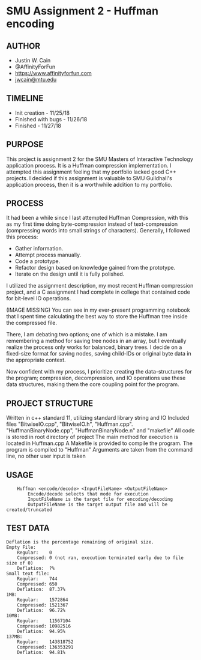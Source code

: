 # SMU Assignment 2 - Huffman encoding
## AUTHOR
- Justin W. Cain 
- @AffinityForFun
- https://www.affinityforfun.com
- jwcain@mtu.edu

## TIMELINE
- Init creation 		- 11/25/18
- Finished with bugs 	- 11/26/18
- Finished		- 11/27/18

## PURPOSE
This project is assignment 2 for the SMU Masters of Interactive Technology application process. It is a Huffman compression implementation. I attempted this assignment feeling that my portfolio lacked good C++ projects. I decided if this assignment is valuable to SMU Guildhall's application process, then it is a worthwhile addition to my portfolio.
	
## PROCESS
It had been a while since I last attempted Huffman Compression, with this as my first time doing byte-compression instead of text-compression (compressing words into small strings of characters). Generally, I followed this process:

- Gather information.
- Attempt process manually.
- Code a prototype.
- Refactor design based on knowledge gained from the prototype.
- Iterate on the design until it is fully polished.

I utilized the assignment description, my most recent Huffman compression project, and a C assignment I had complete in college that contained code for bit-level IO operations.

(IMAGE MISSING)
You can see in my ever-present programming notebook that I spent time calculating the best way to store the Huffman tree inside the compressed file.

There, I am debating two options; one of which is a mistake. I am remembering a method for saving tree nodes in an array, but I eventually realize the process only works for balanced, binary trees. I decide on a fixed-size format for saving nodes, saving child-IDs or original byte data in the appropriate context.

Now confident with my process, I prioritize creating the data-structures for the program; compression, decompression, and IO operations use these data structures, making them the core coupling point for the program.

## PROJECT STRUCTURE
Written in c++ standard 11, utilizing standard library string and IO
Included files "BitwiseIO.cpp", "BitwiseIO.h", "Huffman.cpp". "HuffmanBinaryNode.cpp", 
"HuffmanBinaryNode.n" and "makefile"
All code is stored in root directory of project
The main method for execution is located in Huffman.cpp
A Makefile is provided to compile the program.
The program is compiled to "Huffman"
Arguments are taken from the command line, no other user input is taken

## USAGE
```
	Huffman <encode/decode> <InputFileName> <OutputFileName>
		Encode/decode selects that mode for execution
		InputFileName is the target file for encoding/decoding
		OutputFileName is the target output file and will be created/truncated
```

## TEST DATA
	Deflation is the percentage remaining of original size.
	Empty File:
		Regular:	0
		Compressed:	0 (not ran, execution terminated early due to file size of 0)
		Deflation:	?%
	Small text file:
		Regular:	744
		Compressed:	650
		Deflation:	87.37%
	1MB:
		Regular:	1572864
		Compressed:	1521367
		Deflation:	96.72%
	10MB:
		Regular:	11567104
		Compressed:	10982516
		Deflation:	94.95%
	137MB:
		Regular:	143818752
		Compressed:	136353291
		Deflation:	94.81%
		
		

